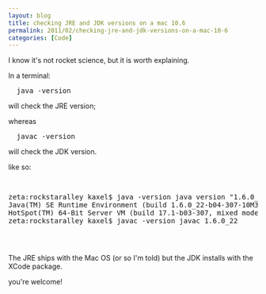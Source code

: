 ```yaml
---
layout: blog
title: checking JRE and JDK versions on a mac 10.6
permalink: 2011/02/checking-jre-and-jdk-versions-on-a-mac-10-6
categories: [Code]
---
```


<p>I know it&#039;s not rocket science, but it is worth explaining.</p>
<p>In a terminal:</p>
<pre>
  java -version
</pre><p>
will check the JRE version;</p>
<p>whereas</p>
<pre>
  javac -version
</pre><p>
will check the JDK version.</p>
<p>like so:</p>
<pre>

zeta:rockstaralley kaxel$ java -version
java version "1.6.0_22"
Java(TM) SE Runtime Environment (build 1.6.0_22-b04-307-10M3261)
Java HotSpot(TM) 64-Bit Server VM (build 17.1-b03-307, mixed mode)
zeta:rockstaralley kaxel$ javac -version
javac 1.6.0_22

</pre><p>
The JRE ships with the Mac OS (or so I&#039;m told) but the JDK installs with the XCode package.</p>
<p>you&#039;re welcome!</p>
